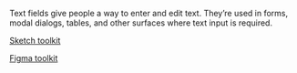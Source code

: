 Text fields give people a way to enter and edit text. They’re used in forms, modal dialogs, tables, and other surfaces where text input is required.

[Sketch toolkit]()

[Figma toolkit]()
